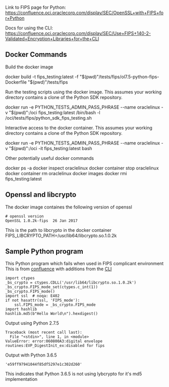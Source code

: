Link to FIPS page for Python:
https://confluence.oci.oraclecorp.com/display/SEC/OpenSSL+with+FIPS+for+Python

Docs for using the CLI:
https://confluence.oci.oraclecorp.com/display/SEC/Use+FIPS+140-2-Validated+Encryption+Libraries+for+the+CLI

Docker Commands
---------------

Build the docker image

  docker build -t fips_testing:latest -f "$(pwd)"/tests/fips/ol7.5-python-fips-Dockerfile "$(pwd)"/tests/fips

Run the testing scripts using the docker image.  This assumes your working directory
contains a clone of the Python SDK repository.

  docker run -e PYTHON_TESTS_ADMIN_PASS_PHRASE --name oraclelinux -v "$(pwd)":/oci fips_testing:latest /bin/bash -l /oci/tests/fips/python_sdk_fips_testing.sh

Interactive access to the docker container.  This assumes your working directory
contains a clone of the Python SDK repository.

  docker run -e PYTHON_TESTS_ADMIN_PASS_PHRASE --name oraclelinux -v "$(pwd)":/oci -it fips_testing:latest bash

Other potentially useful docker commands

  docker ps -a
  docker inspect oraclelinux
  docker container stop oraclelinux
  docker container rm oraclelinux
  docker images
  docker rmi fips_testing:latest


Openssl and libcrypto
---------------------

The docker image containes the following version of openssl

```
# openssl version
OpenSSL 1.0.2k-fips  26 Jan 2017
```

This is the path to libcrypto in the docker container
FIPS_LIBCRYPTO_PATH=/usr/lib64/libcrypto.so.1.0.2k


Sample Python program
---------------------

This Python program which fails when used in FIPS complicant environment
This is from [confluence](https://confluence.oci.oraclecorp.com/display/SEC/OpenSSL+with+FIPS+for+Python)
with additions from the [CLI](https://bitbucket.oci.oraclecorp.com/projects/SDK/repos/python-cli/browse/src/oci_cli/fips.py)

```
import ctypes
_bs_crypto = ctypes.CDLL('/usr/lib64/libcrypto.so.1.0.2k')
_bs_crypto.FIPS_mode_set(ctypes.c_int(1))
_bs_crypto.FIPS_mode()
import ssl  # noqa: E402
if not hasattr(ssl, 'FIPS_mode'):
    ssl.FIPS_mode = _bs_crypto.FIPS_mode
import hashlib
hashlib.md5(b"Hello World\n").hexdigest()
````

Output using Python 2.7.5

```
Traceback (most recent call last):
  File "<stdin>", line 1, in <module>
ValueError: error:060800A3:digital envelope routines:EVP_DigestInit_ex:disabled for fips
```

Output with Python 3.6.5

```
'e59ff97941044f85df5297e1c302d260'
```

This indicates that Python 3.6.5 is not using lybcrypto for it's md5 implementation
